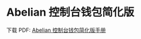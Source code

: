 # Abelian 控制台钱包简化版

下载 PDF: [Abelian 控制台钱包简化版手册](https://download.abelian.info/release/docs/Abelian%20Lite%20CLI%20Wallet%20Manual.pdf)